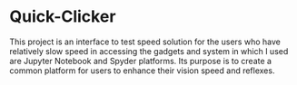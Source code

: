 # Quick-Clicker
This project is an interface to test speed solution for the users who have relatively slow speed in accessing the gadgets and system in which I used are Jupyter Notebook and Spyder platforms. Its purpose is to create a common platform for users to enhance their vision speed and reflexes.
